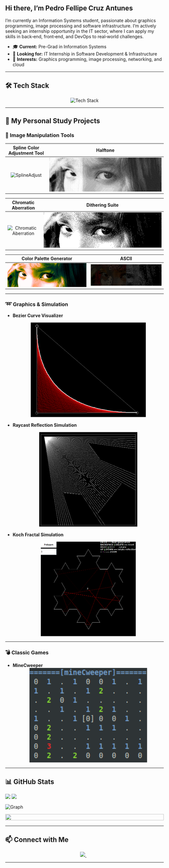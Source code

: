 ## Hi there, I’m Pedro Fellipe Cruz Antunes

I’m currently an Information Systems student, passionate about graphics programming, image processing and software infrastructure. I’m actively seeking an internship opportunity in the IT sector, where I can apply my skills in back‑end, front‑end, and DevOps to real‑world challenges.  

- 🎓 **Current:** Pre-Grad in Information Systems  
- 💼 **Looking for:** IT Internship in Software Development & Infrastructure  
- 🚀 **Interests:** Graphics programming, image processing, networking, and cloud  

---

## 🛠️ Tech Stack
<div align="center">
  <img src="https://skillicons.dev/icons?i=aws,java,c,cs,ts,js,python,react,nextjs,nodejs,html,css,mongodb,mysql&perline=7" alt="Tech Stack" /> 
</div>

---

## 🚀 My Personal Study Projects

### 🎨 Image Manipulation Tools
| **Spline Color Adjustment Tool** | **Halftone** |
| :-: | :-: |
| <img src="examples/pexels-iamikeee-2982149_ColorAdjustSpline.png" alt="SplineAdjust" /> | <img src="examples/pexels-iamikeee-2982149_Halftone.png" alt="Halftone" /> |

| **Chromatic Aberration** | **Dithering Suite** |
| :-: | :-: |
| <img src="examples/pexels-iamikeee-2982149_Chromatic.png" alt="Chromatic Aberration" /> | <img src="examples/pexels-iamikeee-2982149_Dither.png" alt="Dither" /> |

| **Color Palette Generator** | **ASCII** |
| :-: | :-: |
| <img src="examples/pexels-iamikeee-2982149_Palette.png" alt="Palette" /> | <img src="examples/pexels-iamikeee-2982149_ASCII.png" alt="Ascii" /> |

---

### ➿ Graphics & Simulation
- **Bezier Curve Visualizer**  
  <div align="center">
    <img
      src="examples/bezier_example.png"
      alt="BezierCurve"
      width="400"
      height="300"
      style="object-fit: contain;"
    />
  </div>

- **Raycast Reflection Simulation**  
  <div align="center">
    <img
      src="examples/raycast_example.png"
      alt="Raycast"
      width="400"
      height="300"
      style="object-fit: contain;"
    />
  </div>
  
- **Koch Fractal Simulation**  
  <div align="center">
    <img
      src="examples/koch_example.png"
      alt="Koch"
      width="400"
      height="300"
      style="object-fit: contain;"
    />
  </div>

---

### 💣 Classic Games
- **MineCweeper**  
  <div align="center">
    <img
      src="examples/mineCweeper_example.png"
      alt="MineCweeper"
      width="400"
      height="300"
      style="object-fit: contain;"
    />
  </div>

  
---

## 📊 GitHub Stats

<!-- Current Stats card -->
<div>
      <img src="https://github-readme-streak-stats-9m8ugfa77-denvercoder1.vercel.app/?user=PedroFellipeAntunes&theme=monokai-metallian&border_radius=0&card_width=417&card_height=194&background=0D1017&fire=E8EDF3&currStreakNum=E8EDF3&sideNums=E8EDF3&currStreakLabel=E8EDF3&sideLabels=E8EDF3F0&dates=E8EDF3D5&ring=E8EDF3F0&card_width=400&card_height=195"/>
<img src="https://github-readme-stats.vercel.app/api?username=PedroFellipeAntunes&show_icons=true&bg_color=0D1017&border_radius=0&text_color=E8EDF3D5&title_color=E8EDF3&icon_color=E8EDF3&hide_border=false&card_width=414&card_height=195"/>
</div>

<!-- Activity Graph card -->
![Graph](https://github-readme-activity-graph.vercel.app/graph?username=PedroFellipeAntunes&custom_title=%20GitHub%20Activity%20Graph&bg_color=0d1017&color=e8edf3&line=e8edf3&point=e8edf3&area_color=FFFFFF&title_color=FFFFFF&area=true)

<img src="https://i.imgur.com/dBaSKWF.gif" height="20" width="100%">

---

## 📫 Connect with Me

<div align="center">
  <a href="https://www.linkedin.com/in/pedro-fellipe-cruz-antunes/" target="_blank">
    <img src="https://img.shields.io/badge/LinkedIn-0077B5?style=for-the-badge&logo=linkedin&logoColor=white">
  </a>&nbsp;&nbsp;
</div>

---
